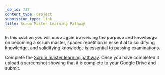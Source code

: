 ```yaml
---
_db_id: 737
content_type: project
submission_type: link
title: Scrum Master Learning Pathway
---
```


In this section you will once again be revising the purpose and knowledge on becoming a scrum master, spaced repetition is essential to solidifying knowledge, and solidifying knowledge is essential to passing examinations.

Complete the [Scrum master learning pathway](https://www.scrum.org/pathway/scrum-master). Once you have completed it upload a screenshot showing that it is complete to your Google Drive and submit.